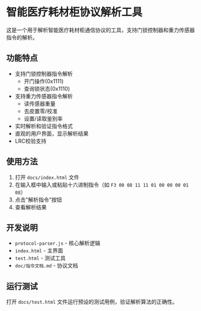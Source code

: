 # 智能医疗耗材柜协议解析工具

这是一个用于解析智能医疗耗材柜通信协议的工具，支持门锁控制器和重力传感器指令的解析。

## 功能特点

- 支持门锁控制器指令解析
  - 开门操作(0x1111)
  - 查询锁状态(0x1110)
- 支持重力传感器指令解析
  - 读传感器重量
  - 去皮置零/校准
  - 设置/读取鉴别率
- 实时解析和验证指令格式
- 直观的用户界面，显示解析结果
- LRC校验支持

## 使用方法

1. 打开 `docs/index.html` 文件
2. 在输入框中输入或粘贴十六进制指令（如 `F3 00 08 11 11 01 00 00 00 01 08`）
3. 点击"解析指令"按钮
4. 查看解析结果

## 开发说明

- `protocol-parser.js` - 核心解析逻辑
- `index.html` - 主界面
- `test.html` - 测试工具
- `doc/指令文档.md` - 协议文档

## 运行测试

打开 `docs/test.html` 文件运行预设的测试用例，验证解析算法的正确性。